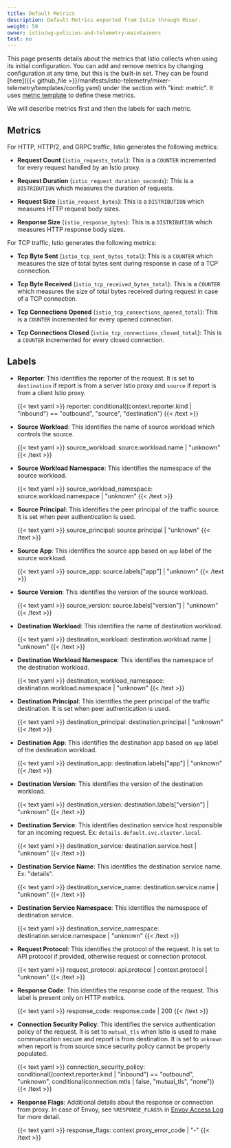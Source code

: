 ```yaml
---
title: Default Metrics
description: Default Metrics exported from Istio through Mixer.
weight: 50
owner: istio/wg-policies-and-telemetry-maintainers
test: no
---
```


This page presents details about the metrics that Istio collects when using its initial configuration. You can add and remove metrics by changing configuration at any time, but this
is the built-in set. They can be found [here]({{< github_file >}}/manifests/istio-telemetry/mixer-telemetry/templates/config.yaml)
under the section with "kind: metric”. It uses [metric
template](/docs/reference/config/policy-and-telemetry/templates/metric/) to define these metrics.

We will describe metrics first and then the labels for each metric.

## Metrics

For HTTP, HTTP/2, and GRPC traffic, Istio generates the following metrics:

*   **Request Count** (`istio_requests_total`): This is a `COUNTER` incremented for every request handled by an Istio proxy.

*   **Request Duration** (`istio_request_duration_seconds`): This is a `DISTRIBUTION` which measures the duration of requests.

*   **Request Size** (`istio_request_bytes`): This is a `DISTRIBUTION` which measures HTTP request body sizes.

*   **Response Size** (`istio_response_bytes`): This is a `DISTRIBUTION` which measures HTTP response body sizes.

For TCP traffic, Istio generates the following metrics:

*   **Tcp Byte Sent** (`istio_tcp_sent_bytes_total`): This is a `COUNTER` which measures the size of total bytes sent during response in case of a TCP
    connection.

*   **Tcp Byte Received** (`istio_tcp_received_bytes_total`): This is a `COUNTER` which measures the size of total
    bytes received during request in case of a TCP connection.

*   **Tcp Connections Opened** (`istio_tcp_connections_opened_total`): This is a `COUNTER` incremented for every opened connection.

*   **Tcp Connections Closed** (`istio_tcp_connections_closed_total`): This is a `COUNTER` incremented for every closed connection.

## Labels

*   **Reporter**: This identifies the reporter of the request. It is set to `destination`
    if report is from a server Istio proxy and `source` if report is from a client
    Istio proxy.

    {{< text yaml >}}
    reporter: conditional((context.reporter.kind | "inbound") == "outbound", "source", "destination")
    {{< /text >}}

*   **Source Workload**: This identifies the name of source workload which
    controls the source.

    {{< text yaml >}}
    source_workload: source.workload.name | "unknown"
    {{< /text >}}

*   **Source Workload Namespace**: This identifies the namespace of the source
    workload.

    {{< text yaml >}}
    source_workload_namespace: source.workload.namespace | "unknown"
    {{< /text >}}

*   **Source Principal**: This identifies the peer principal of the traffic source.
    It is set when peer authentication is used.

    {{< text yaml >}}
    source_principal: source.principal | "unknown"
    {{< /text >}}

*   **Source App**: This identifies the source app based on `app` label of the
    source workload.

    {{< text yaml >}}
    source_app: source.labels["app"] | "unknown"
    {{< /text >}}

*   **Source Version**: This identifies the version of the source workload.

    {{< text yaml >}}
    source_version: source.labels["version"] | "unknown"
    {{< /text >}}

*   **Destination Workload**: This identifies the name of destination workload.

    {{< text yaml >}}
    destination_workload: destination.workload.name | "unknown"
    {{< /text >}}

*   **Destination Workload Namespace**: This identifies the namespace of the destination
    workload.

    {{< text yaml >}}
    destination_workload_namespace: destination.workload.namespace | "unknown"
    {{< /text >}}

*   **Destination Principal**: This identifies the peer principal of the traffic destination.
    It is set when peer authentication is used.

    {{< text yaml >}}
    destination_principal: destination.principal | "unknown"
    {{< /text >}}

*   **Destination App**: This identifies the destination app based on `app` label of the
    destination workload.

    {{< text yaml >}}
    destination_app: destination.labels["app"] | "unknown"
    {{< /text >}}

*   **Destination Version**: This identifies the version of the destination workload.

    {{< text yaml >}}
    destination_version: destination.labels["version"] | "unknown"
    {{< /text >}}

*   **Destination Service**: This identifies destination service host responsible
    for an incoming request. Ex: `details.default.svc.cluster.local`.

    {{< text yaml >}}
    destination_service: destination.service.host | "unknown"
    {{< /text >}}

*   **Destination Service Name**: This identifies the destination service name.
    Ex: "details".

    {{< text yaml >}}
    destination_service_name: destination.service.name | "unknown"
    {{< /text >}}

*   **Destination Service Namespace**: This identifies the namespace of
    destination service.

    {{< text yaml >}}
    destination_service_namespace: destination.service.namespace | "unknown"
    {{< /text >}}

*   **Request Protocol**: This identifies the protocol of the request. It is set
    to API protocol if provided, otherwise request or connection protocol.

    {{< text yaml >}}
    request_protocol: api.protocol | context.protocol | "unknown"
    {{< /text >}}

*   **Response Code**: This identifies the response code of the request. This
    label is present only on HTTP metrics.

    {{< text yaml >}}
    response_code: response.code | 200
    {{< /text >}}

*   **Connection Security Policy**: This identifies the service authentication policy of
    the request. It is set to `mutual_tls` when Istio is used to make communication
    secure and report is from destination. It is set to `unknown` when report is from
    source since security policy cannot be properly populated.

    {{< text yaml >}}
    connection_security_policy: conditional((context.reporter.kind | "inbound") == "outbound", "unknown", conditional(connection.mtls | false, "mutual_tls", "none"))
    {{< /text >}}

*   **Response Flags**: Additional details about the response or connection from proxy.
    In case of Envoy, see `%RESPONSE_FLAGS%` in [Envoy Access Log](https://www.envoyproxy.io/docs/envoy/latest/configuration/observability/access_log/usage#config-access-log-format-response-flags)
    for more detail.

    {{< text yaml >}}
    response_flags: context.proxy_error_code | "-"
    {{< /text >}}
